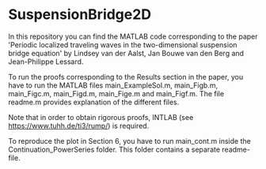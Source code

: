 # SuspensionBridge2D

In this repository you can find the MATLAB code corresponding to the paper 'Periodic localized traveling waves in the two-dimensional suspension bridge equation' by Lindsey van der Aalst, Jan Bouwe van den Berg and Jean-Philippe Lessard.

To run the proofs corresponding to the Results section in the paper, you have to run the MATLAB files main_ExampleSol.m, main_Figb.m, main_Figc.m, main_Figd.m, main_Fige.m and main_Figf.m. The file readme.m provides explanation of the different files.

Note that in order to obtain rigorous proofs, INTLAB (see https://www.tuhh.de/ti3/rump/) is required.

To reproduce the plot in Section 6, you have to run main_cont.m inside the Continuation_PowerSeries folder. This folder contains a separate readme-file.
